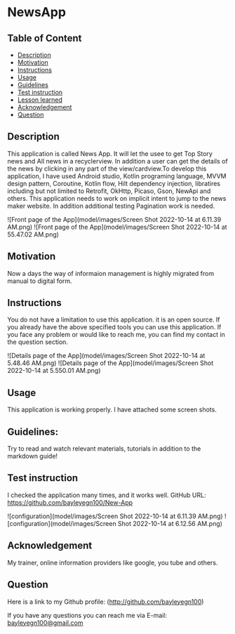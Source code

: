 # NewsApp

## Table of Content
- [Description](#description)
- [Motivation](#motivation)
- [Instructions](#instructions)
- [Usage](#usage)
- [Guidelines](#guidelines)
- [Test instruction](#test-instruction)
- [Lesson learned](#lesson)
- [Acknowledgement](#acknowledgement)
- [Question](#question)
## Description 

This application is called News App. It will let the usee to get Top Story news and All news in a recyclerview. In addition a user can get the details of the news by clicking in any part of the view/cardview.To develop this application, I have used Android studio, Kotlin programing language, MVVM design pattern, Coroutine, Kotlin flow, Hilt dependency injection, libratires including but not limited to Retrofit, OkHttp, Picaso, Gson, NewApi and others. This application needs to work on implicit intent to jump to the news maker website. In addition additional testing Pagination work is needed.

![Front page of the App](model/images/Screen Shot 2022-10-14 at 6.11.39 AM.png)
![Front page of the App](model/images/Screen Shot 2022-10-14 at 55.47.02 AM.png)

## Motivation 

Now a days the way of informaion management is highly migrated from manual to digital form. 

## Instructions

You do not have a limitation to use this application. it is an open source. If you already have the above specified tools you can use this application.  If you face any problem or would like to reach me, you can find my contact in the question section. 

![Details page of the App](model/images/Screen Shot 2022-10-14 at 5.48.46 AM.png)
![Details page of the App](model/images/Screen Shot 2022-10-14 at 5.550.01 AM.png)
## Usage 

This application is working properly. I have attached some screen shots.
## Guidelines: 

Try to read and watch relevant materials, tutorials in addition to the markdown guide!

## Test instruction 

I checked the application many times, and it works well.
GitHub URL:  https://github.com/bayleyegn100/New-App

![configuration](model/images/Screen Shot 2022-10-14 at 6.11.39 AM.png)
![configuration](model/images/Screen Shot 2022-10-14 at 6.12.56 AM.png)


## Acknowledgement

My trainer, online information providers like google, you tube and others.  

## Question

Here is a link to my Github profile: (http://github.com/bayleyegn100)

If you have any questions you can reach me via E-mail: bayleyegn100@gmail.com 

